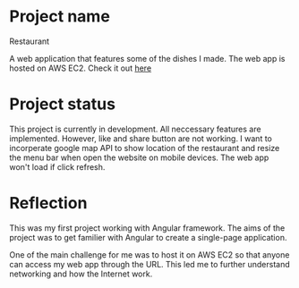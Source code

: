# Project name
Restaurant

A web application that features some of the dishes I made. The web app is hosted on AWS EC2. Check it out [here](http://nhanproj.com/)

# Project status
This project is currently in development. All neccessary features are implemented. However, like and share button are not working. I want to incorperate google map API to show location of the restaurant and resize the menu bar when open the website on mobile devices. The web app won't load if click refresh.

# Reflection
This was my first project working with Angular framework. The aims of the project was to get familier with Angular to create a single-page application. 

One of the main challenge for me was to host it on AWS EC2 so that anyone can access my web app through the URL. This led me to further understand networking and how the Internet work. 